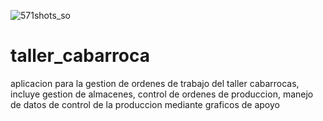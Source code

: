 ![571shots_so](https://github.com/EduarMillan/taller_cabarroca/assets/119274178/5c1f25e8-53b3-42b2-8387-2ef63bba4abf)
# taller_cabarroca
aplicacion para la gestion de ordenes de trabajo del taller cabarrocas, incluye gestion de almacenes, control de ordenes de produccion, manejo de datos de control de la produccion mediante graficos de apoyo
